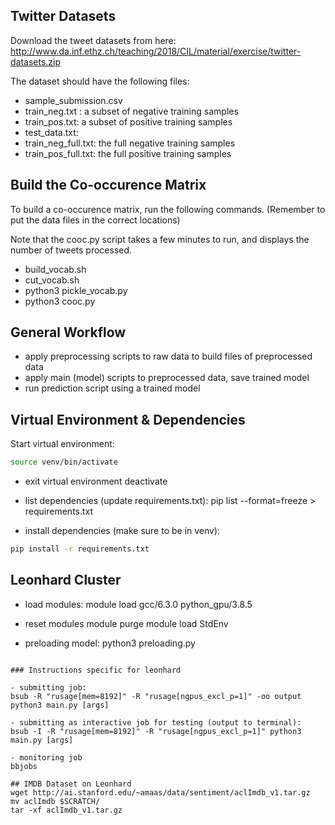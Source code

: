 

## Twitter  Datasets

Download the tweet datasets from here:
http://www.da.inf.ethz.ch/teaching/2018/CIL/material/exercise/twitter-datasets.zip

The dataset should have the following files:
- sample_submission.csv
- train_neg.txt :  a subset of negative training samples
- train_pos.txt: a subset of positive training samples
- test_data.txt:
- train_neg_full.txt: the full negative training samples
- train_pos_full.txt: the full positive training samples

## Build the Co-occurence Matrix

To build a co-occurence matrix, run the following commands.  (Remember to put the data files
in the correct locations)

Note that the cooc.py script takes a few minutes to run, and displays the number of tweets processed.

- build_vocab.sh
- cut_vocab.sh
- python3 pickle_vocab.py
- python3 cooc.py

## General Workflow

- apply preprocessing scripts to raw data to build files of preprocessed data
- apply main (model) scripts to preprocessed data, save trained model
- run prediction script using a trained model

## Virtual Environment & Dependencies

Start virtual environment:
```bash
source venv/bin/activate
```

- exit virtual environment
deactivate

- list dependencies (update requirements.txt):
pip list --format=freeze > requirements.txt

- install dependencies (make sure to be in venv):
```bash
pip install -r requirements.txt
```

## Leonhard Cluster

- load modules:
module load gcc/6.3.0 python_gpu/3.8.5

- reset modules
module purge
module load StdEnv

- preloading model:
python3 preloading.py
```

### Instructions specific for leonhard

- submitting job:
bsub -R "rusage[mem=8192]" -R "rusage[ngpus_excl_p=1]" -oo output python3 main.py [args]

- submitting as interactive job for testing (output to terminal):
bsub -I -R "rusage[mem=8192]" -R "rusage[ngpus_excl_p=1]" python3 main.py [args]

- monitoring job
bbjobs

## IMDB Dataset on Leonhard
wget http://ai.stanford.edu/~amaas/data/sentiment/aclImdb_v1.tar.gz
mv aclImdb $SCRATCH/
tar -xf aclImdb_v1.tar.gz
